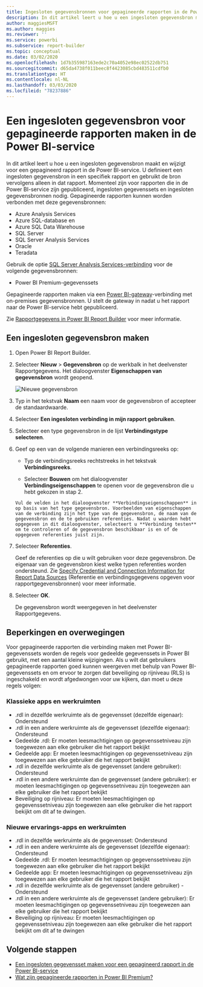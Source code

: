 ```yaml
---
title: Ingesloten gegevensbronnen voor gepagineerde rapporten in de Power BI-service
description: In dit artikel leert u hoe u een ingesloten gegevensbron maakt en wijzigt in een gepagineerd rapport in de Power BI-service.
author: maggiesMSFT
ms.author: maggies
ms.reviewer: ''
ms.service: powerbi
ms.subservice: report-builder
ms.topic: conceptual
ms.date: 03/02/2020
ms.openlocfilehash: 1d7b355987163ede2c70a4052e98ec02522db751
ms.sourcegitcommit: d65da4738f011beec8f4423085cbd483511cdfb0
ms.translationtype: HT
ms.contentlocale: nl-NL
ms.lasthandoff: 03/03/2020
ms.locfileid: "78237886"
---
```

# <a name="create-an-embedded-data-source-for-paginated-reports-in-the-power-bi-service"></a>Een ingesloten gegevensbron voor gepagineerde rapporten maken in de Power BI-service

In dit artikel leert u hoe u een ingesloten gegevensbron maakt en wijzigt voor een gepagineerd rapport in de Power BI-service. U definieert een ingesloten gegevensbron in een specifiek rapport en gebruikt de bron vervolgens alleen in dat rapport. Momenteel zijn voor rapporten die in de Power BI-service zijn gepubliceerd, ingesloten gegevenssets en ingesloten gegevensbronnen nodig. Gepagineerde rapporten kunnen worden verbonden met deze gegevensbronnen:

- Azure Analysis Services
- Azure SQL-database en 
- Azure SQL Data Warehouse
- SQL Server
- SQL Server Analysis Services
- Oracle 
- Teradata 

Gebruik de optie [SQL Server Analysis Services-verbinding](service-premium-connect-tools.md) voor de volgende gegevensbronnen:

- Power BI Premium-gegevenssets

Gepagineerde rapporten maken via een [Power BI-gateway](service-gateway-onprem.md)-verbinding met on-premises gegevensbronnen. U stelt de gateway in nadat u het rapport naar de Power BI-service hebt gepubliceerd.

Zie [Rapportgegevens in Power BI Report Builder](report-builder-data.md) voor meer informatie.

## <a name="create-an-embedded-data-source"></a>Een ingesloten gegevensbron maken
  
1. Open Power BI Report Builder.

1. Selecteer **Nieuw** > **Gegevensbron** op de werkbalk in het deelvenster Rapportgegevens. Het dialoogvenster **Eigenschappen van gegevensbron** wordt geopend.

    ![Nieuwe gegevensbron](media/paginated-reports-embedded-data-source/power-bi-paginated-new-data-source.png)
  
2.  Typ in het tekstvak **Naam** een naam voor de gegevensbron of accepteer de standaardwaarde.  
  
3.  Selecteer **Een ingesloten verbinding in mijn rapport gebruiken**.  
  
1.  Selecteer een type gegevensbron in de lijst **Verbindingstype selecteren**. 

1.  Geef op een van de volgende manieren een verbindingsreeks op:  
  
    -   Typ de verbindingsreeks rechtstreeks in het tekstvak **Verbindingsreeks**. 
  
     -   Selecteer **Bouwen** om het dialoogvenster **Verbindingseigenschappen** te openen voor de gegevensbron die u hebt gekozen in stap 2.  
  
        Vul de velden in het dialoogvenster **Verbindingseigenschappen** in op basis van het type gegevensbron. Voorbeelden van eigenschappen van de verbinding zijn het type van de gegevensbron, de naam van de gegevensbron en de te gebruiken referenties. Nadat u waarden hebt opgegeven in dit dialoogvenster, selecteert u **Verbinding testen** om te controleren of de gegevensbron beschikbaar is en of de opgegeven referenties juist zijn.  
  
4.  Selecteer **Referenties**.  
  
     Geef de referenties op die u wilt gebruiken voor deze gegevensbron. De eigenaar van de gegevensbron kiest welke typen referenties worden ondersteund. Zie [Specify Credential and Connection Information for Report Data Sources](https://docs.microsoft.com/sql/reporting-services/report-data/specify-credential-and-connection-information-for-report-data-sources) (Referentie en verbindingsgegevens opgeven voor rapportgegevensbronnen) voor meer informatie.
  
5.  Selecteer **OK**.  
  
     De gegevensbron wordt weergegeven in het deelvenster Rapportgegevens.  
     
## <a name="limitations-and-considerations"></a>Beperkingen en overwegingen

Voor gepagineerde rapporten die verbinding maken met Power BI-gegevenssets worden de regels voor gedeelde gegevenssets in Power BI gebruikt, met een aantal kleine wijzigingen.  Als u wilt dat gebruikers gepagineerde rapporten goed kunnen weergeven met behulp van Power BI-gegevenssets en om ervoor te zorgen dat beveiliging op rijniveau (RLS) is ingeschakeld en wordt afgedwongen voor uw kijkers, dan moet u deze regels volgen:

### <a name="classic-apps-and-workspaces"></a>Klassieke apps en werkruimten

- .rdl in dezelfde werkruimte als de gegevensset (dezelfde eigenaar): Ondersteund
- .rdl in een andere werkruimte als de gegevensset (dezelfde eigenaar): Ondersteund
- Gedeelde .rdl: Er moeten leesmachtigingen op gegevenssetniveau zijn toegewezen aan elke gebruiker die het rapport bekijkt
- Gedeelde app: Er moeten leesmachtigingen op gegevenssetniveau zijn toegewezen aan elke gebruiker die het rapport bekijkt
- .rdl in dezelfde werkruimte als de gegevensset (andere gebruiker): Ondersteund
- .rdl in een andere werkruimte dan de gegevensset (andere gebruiker): er moeten leesmachtigingen op gegevenssetniveau zijn toegewezen aan elke gebruiker die het rapport bekijkt
- Beveiliging op rijniveau: Er moeten leesmachtigingen op gegevenssetniveau zijn toegewezen aan elke gebruiker die het rapport bekijkt om dit af te dwingen.

### <a name="new-experience-apps-and-workspaces"></a>Nieuwe ervarings-apps en werkruimten

- .rdl in dezelfde werkruimte als de gegevensset: Ondersteund
- .rdl in een andere werkruimte als de gegevensset (dezelfde eigenaar): Ondersteund
- Gedeelde .rdl: Er moeten leesmachtigingen op gegevenssetniveau zijn toegewezen aan elke gebruiker die het rapport bekijkt
- Gedeelde app: Er moeten leesmachtigingen op gegevenssetniveau zijn toegewezen aan elke gebruiker die het rapport bekijkt
- .rdl in dezelfde werkruimte als de gegevensset (andere gebruiker) - Ondersteund
- .rdl in een andere werkruimte als de gegevensset (andere gebruiker): Er moeten leesmachtigingen op gegevenssetniveau zijn toegewezen aan elke gebruiker die het rapport bekijkt
- Beveiliging op rijniveau: Er moeten leesmachtigingen op gegevenssetniveau zijn toegewezen aan elke gebruiker die het rapport bekijkt om dit af te dwingen

## <a name="next-steps"></a>Volgende stappen

- [Een ingesloten gegevensset maken voor een gepagineerd rapport in de Power BI-service](paginated-reports-create-embedded-dataset.md)
- [Wat zijn gepagineerde rapporten in Power BI Premium?](paginated-reports-report-builder-power-bi.md)
